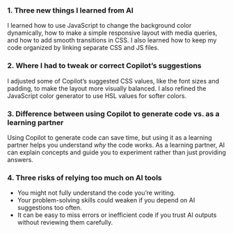 ### 1. Three new things I learned from AI

I learned how to use JavaScript to change the background color dynamically, how to make a simple responsive layout with media queries, and how to add smooth transitions in CSS. I also learned how to keep my code organized by linking separate CSS and JS files.

### 2. Where I had to tweak or correct Copilot’s suggestions

I adjusted some of Copilot’s suggested CSS values, like the font sizes and padding, to make the layout more visually balanced. I also refined the JavaScript color generator to use HSL values for softer colors.

### 3. Difference between using Copilot to generate code vs. as a learning partner

Using Copilot to generate code can save time, but using it as a learning partner helps you understand _why_ the code works. As a learning partner, AI can explain concepts and guide you to experiment rather than just providing answers.

### 4. Three risks of relying too much on AI tools

- You might not fully understand the code you’re writing.
- Your problem-solving skills could weaken if you depend on AI suggestions too often.
- It can be easy to miss errors or inefficient code if you trust AI outputs without reviewing them carefully.

